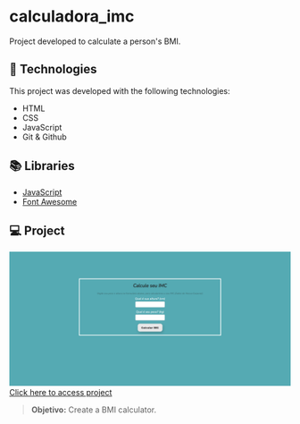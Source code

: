 # calculadora_imc
Project developed to calculate a person's BMI.

## 🚀 Technologies

This project was developed with the following technologies:
- HTML
- CSS
- JavaScript
- Git & Github

## 📚 Libraries
- [JavaScript](https://developer.mozilla.org/pt-BR/docs/Web/JavaScript)
- [Font Awesome](https://fontawesome.com/)

## 💻 Project
![preview](./preview.png/)
[Click here to access project](https://calculadora-imc-alpha.vercel.app/)
> **Objetivo:** Create a BMI calculator.
